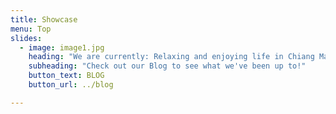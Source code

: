 ```yaml
---
title: Showcase
menu: Top
slides:
  - image: image1.jpg
    heading: "We are currently: Relaxing and enjoying life in Chiang Mai"
    subheading: "Check out our Blog to see what we've been up to!"
    button_text: BLOG
    button_url: ../blog

---
```

